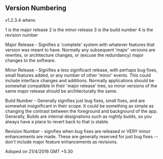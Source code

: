 
## Version Numbering 

v1.2.3.4 where:

1 is the major release
2 is the minor release
3 is the build number
4 is the revision number

Major Release - Signifies a 'complete' system with whatever features that version was meant to have. Normally any subsequent 'major' versions are rewrites, or architecture changes, or (excuse the redundancy) major changes to the software.

Minor Release - Signifies a less significant release, with perhaps bug fixes, small features added, or any number of other 'minor' events. This could include interface changes and additions. Normally applications should be somewhat compatible in their 'major release' tree, so minor versions of the same major release should be architecturally the same.

Build Number - Generally signifies just bug fixes, small fixes, and are somewhat insignificant in their scope. It could be something as simple as changing the contrast between the foreground and background of the app. Generally, Builds are internal designations such as nightly builds, so you always have a place to revert back to that is stable.

Revision Number - signifies when bug fixes are released or VERY minor enhancements are made. These are generally reserved for just bug fixes -- don't include major feature enhancements 
as revisions.


Adoped on 21/4/2016 GMT +5.30